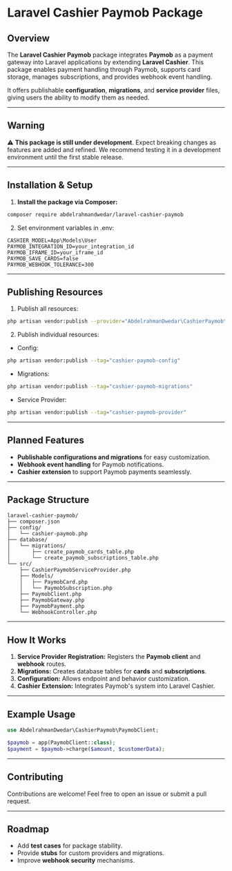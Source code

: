 # Laravel Cashier Paymob Package

## **Overview**
The **Laravel Cashier Paymob** package integrates **Paymob** as a payment gateway into Laravel applications by extending **Laravel Cashier**. This package enables payment handling through Paymob, supports card storage, manages subscriptions, and provides webhook event handling.

It offers publishable **configuration**, **migrations**, and **service provider** files, giving users the ability to modify them as needed.

---

## **Warning**
⚠️ **This package is still under development**. Expect breaking changes as features are added and refined. We recommend testing it in a development environment until the first stable release.

---

## **Installation & Setup**

1. **Install the package via Composer:**
```bash
composer require abdelrahmandwedar/laravel-cashier-paymob
```

2. Set environment variables in .env:
```env
CASHIER_MODEL=App\Models\User
PAYMOB_INTEGRATION_ID=your_integration_id
PAYMOB_IFRAME_ID=your_iframe_id
PAYMOB_SAVE_CARDS=false
PAYMOB_WEBHOOK_TOLERANCE=300
```

---

## Publishing Resources

1. Publish all resources:
```bash
php artisan vendor:publish --provider="AbdelrahmanDwedar\CashierPaymob\CashierPaymobServiceProvider"
```

2. Publish individual resources:

  - Config:
  ```bash
  php artisan vendor:publish --tag="cashier-paymob-config"
  ```
  - Migrations:
  ```bash
  php artisan vendor:publish --tag="cashier-paymob-migrations"
  ```
  - Service Provider:
  ```bash
  php artisan vendor:publish --tag="cashier-paymob-provider"
  ```

---

## Planned Features
- **Publishable configurations and migrations** for easy customization.
- **Webhook event handling** for Paymob notifications.
- **Cashier extension** to support Paymob payments seamlessly.

---

## Package Structure
```
laravel-cashier-paymob/
├── composer.json
├── config/
│   └── cashier-paymob.php
├── database/
│   └── migrations/
│       ├── create_paymob_cards_table.php
│       └── create_paymob_subscriptions_table.php
└── src/
    ├── CashierPaymobServiceProvider.php
    ├── Models/
    │   ├── PaymobCard.php
    │   └── PaymobSubscription.php
    ├── PaymobClient.php
    ├── PaymobGateway.php
    ├── PaymobPayment.php
    └── WebhookController.php
```

---

## How It Works
1. **Service Provider Registration:** Registers the **Paymob client** and **webhook** routes.
2. **Migrations:** Creates database tables for **cards** and **subscriptions**.
3. **Configuration:** Allows endpoint and behavior customization.
4. **Cashier Extension:** Integrates Paymob's system into Laravel Cashier.

---

## Example Usage

```php
use AbdelrahmanDwedar\CashierPaymob\PaymobClient;

$paymob = app(PaymobClient::class);
$payment = $paymob->charge($amount, $customerData);
```

---

## Contributing
Contributions are welcome! Feel free to open an issue or submit a pull request.

---

## Roadmap
- Add **test cases** for package stability.
- Provide **stubs** for custom providers and migrations.
- Improve **webhook security** mechanisms.
